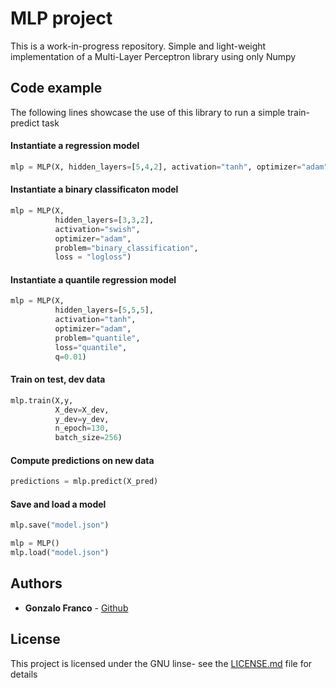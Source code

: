 # MLP project

This is a work-in-progress repository. Simple and light-weight implementation of a Multi-Layer Perceptron library using only Numpy


## Code example

The following lines showcase the use of this library to run a simple train-predict task


#### Instantiate a regression  model

```python
mlp = MLP(X, hidden_layers=[5,4,2], activation="tanh", optimizer="adam")
```

#### Instantiate a binary classificaton  model

```python
mlp = MLP(X, 
          hidden_layers=[3,3,2], 
          activation="swish", 
          optimizer="adam", 
          problem="binary_classification",
          loss = "logloss")

```

#### Instantiate a quantile regression  model

```python
mlp = MLP(X,
          hidden_layers=[5,5,5],
          activation="tanh", 
          optimizer="adam", 
          problem="quantile",
          loss="quantile",
          q=0.01)
```

#### Train on test, dev data
```python
mlp.train(X,y,
          X_dev=X_dev, 
          y_dev=y_dev,
          n_epoch=130,
          batch_size=256)
```      

#### Compute predictions on new data
```python
predictions = mlp.predict(X_pred)
```            

#### Save and load a model
```python
mlp.save("model.json")

mlp = MLP()
mlp.load("model.json")
```      



## Authors

* **Gonzalo Franco** - [Github](https:///github.com/gonzalofrancoceballos)


## License

This project is licensed under the GNU  linse- see the [LICENSE.md](https://github.com/gonzalofrancoceballos/MLP/blob/master/LICENSE) file for details